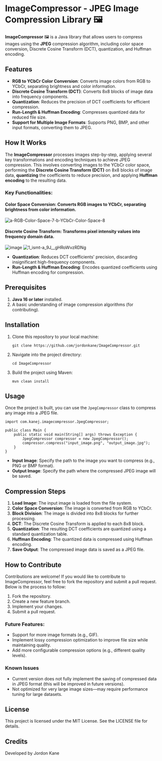 # ImageCompressor - JPEG Image Compression Library 🖼️
**ImageCompressor** 🖼️ is a Java library that allows users to compress images using the **JPEG** compression algorithm, including color space conversion, Discrete Cosine Transform (DCT), quantization, and Huffman encoding.

## Features
- **RGB to YCbCr Color Conversion**: Converts image colors from RGB to YCbCr, separating brightness and color information.
- **Discrete Cosine Transform (DCT)**: Converts 8x8 blocks of image data into frequency components.
- **Quantization**: Reduces the precision of DCT coefficients for efficient compression.
- **Run-Length & Huffman Encoding**: Compresses quantized data for reduced file size.
- **Support for Multiple Image Formats**: Supports PNG, BMP, and other input formats, converting them to JPEG.

## How It Works
The **ImageCompressor** processes images step-by-step, applying several key transformations and encoding techniques to achieve JPEG compression. This involves converting images to the YCbCr color space, performing the **Discrete Cosine Transform (DCT)** on 8x8 blocks of image data, **quantizing** the coefficients to reduce precision, and applying **Huffman encoding** to the resulting data.

### Key Functionalities:
#### **Color Space Conversion**: Converts RGB images to YCbCr, separating brightness from color information.
![a-RGB-Color-Space-7-b-YCbCr-Color-Space-8](https://github.com/user-attachments/assets/a513dba8-b56e-4d30-acb0-5958c6ab5ace)

#### **Discrete Cosine Transform**: Transforms pixel intensity values into frequency domain data.
![image](https://github.com/user-attachments/assets/03a1a951-e20b-438e-866b-4ce1fdf2c908)
![1_ismt-a_9J__gHRoWvzRDNg](https://github.com/user-attachments/assets/61c2e200-7878-4158-a6af-a64e260c5c19)

- **Quantization**: Reduces DCT coefficients' precision, discarding insignificant high-frequency components.
- **Run-Length & Huffman Encoding**: Encodes quantized coefficients using Huffman encoding for compression.


  
## Prerequisites
1. **Java 16 or later** installed.
2. A basic understanding of image compression algorithms (for contributing).

## Installation
1. Clone this repository to your local machine:
   ```
   git clone https://github.com/jordonkane/ImageCompressor.git
   ```
2. Navigate into the project directory:
   ```
   cd ImageCompressor
   ```
3. Build the project using Maven:
   ```
   mvn clean install
   ```

## Usage
Once the project is built, you can use the `JpegCompressor` class to compress any image into a JPEG file.

```
import com.kanej.imagecompressor.JpegCompressor;

public class Main {
    public static void main(String[] args) throws Exception {
        JpegCompressor compressor = new JpegCompressor();
        compressor.compress("input_image.png", "output_image.jpg");
    }
}
```
- **Input Image**: Specify the path to the image you want to compress (e.g., PNG or BMP format).
- **Output Image**: Specify the path where the compressed JPEG image will be saved.

## Compression Steps
1. **Load Image**: The input image is loaded from the file system.
2. **Color Space Conversion**: The image is converted from RGB to YCbCr.
3. **Block Division**: The image is divided into 8x8 blocks for further processing.
4. **DCT**: The Discrete Cosine Transform is applied to each 8x8 block.
5. **Quantization**: The resulting DCT coefficients are quantized using a standard quantization table.
6. **Huffman Encoding**: The quantized data is compressed using Huffman encoding.
7. **Save Output**: The compressed image data is saved as a JPEG file.

## How to Contribute
Contributions are welcome! If you would like to contribute to ImageCompressor, feel free to fork the repository and submit a pull request. Below is the process to follow:

1. Fork the repository.
2. Create a new feature branch.
3. Implement your changes.
4. Submit a pull request.

### Future Features:
- Support for more image formats (e.g., GIF).
- Implement lossy compression optimization to improve file size while maintaining quality.
- Add more configurable compression options (e.g., different quality levels).

### Known Issues
- Current version does not fully implement the saving of compressed data in JPEG format (this will be improved in future versions).
- Not optimized for very large image sizes—may require performance tuning for large datasets.

## License
This project is licensed under the MIT License. See the LICENSE file for details.

## Credits
Developed by Jordon Kane
